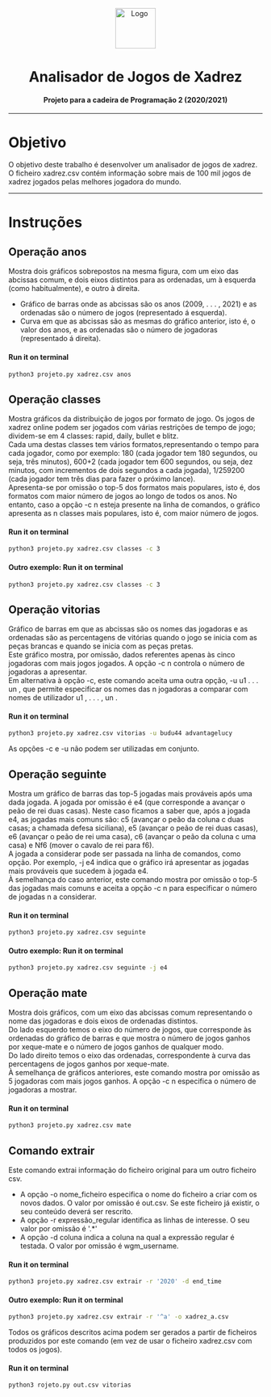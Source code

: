 <p align="center">
    <img src="https://www.pngmart.com/files/3/Chess-PNG-Image.png" alt="Logo" width="80" height="80">
</p>

# <h1 align="center">Analisador de Jogos de Xadrez</h3>
<h4 align="center">Projeto para a cadeira de Programação 2 (2020/2021)</h5>

<hr>

# Objetivo
O objetivo deste trabalho é desenvolver um analisador de jogos de xadrez. O ficheiro xadrez.csv contém informação sobre mais de 100 mil jogos de xadrez jogados pelas melhores jogadora do mundo.

<hr>

# Instruções 

## Operação anos
Mostra dois gráficos sobrepostos na mesma figura, com um eixo das abcissas comum, e dois eixos distintos para as ordenadas, um à esquerda (como habitualmente), e outro à direita. 

* Gráfico de barras onde as abcissas são os anos (2009, . . . , 2021) e as ordenadas são o número de jogos (representado á esquerda). 
* Curva em que as abcissas são as mesmas do gráfico anterior, isto é, o valor dos anos, e as ordenadas são o número de jogadoras (representado á direita). 

#### **Run it on terminal** 
```bash
python3 projeto.py xadrez.csv anos
```

## Operação classes
Mostra gráficos da distribuição de jogos por formato de jogo. Os jogos de xadrez online podem ser jogados com várias restrições de tempo de jogo; dividem-se em 4 classes: rapid, daily, bullet e blitz. <br>
Cada uma destas classes tem vários formatos,representando o tempo para cada jogador, como por exemplo: 180 (cada jogador tem 180 segundos, ou seja, três minutos), 600+2 (cada jogador tem 600 segundos, ou seja, dez minutos, com incrementos de dois segundos a cada
jogada), 1/259200 (cada jogador tem três dias para fazer o próximo lance). <br>
Apresenta-se por omissão o top-5 dos formatos mais populares, isto é, dos formatos com maior número de jogos ao longo de todos os anos.
No entanto, caso a opção -c n esteja presente na linha de comandos, o gráfico apresenta as n classes mais populares, isto é, com maior número de
jogos. 

#### **Run it on terminal** 
```bash
python3 projeto.py xadrez.csv classes -c 3
```
#### Outro exemplo: **Run it on terminal** 
```bash
python3 projeto.py xadrez.csv classes -c 3
``` 
## Operação vitorias 
Gráfico de barras em que as abcissas são os nomes das jogadoras e as ordenadas são as percentagens de vitórias quando o jogo se inicia com as peças brancas e quando se inicia com as peças pretas. <br>
Este gráfico mostra, por omissão, dados referentes apenas às cinco jogadoras com mais jogos jogados. A opção -c n controla o número de
jogadoras a apresentar. <br>
Em alternativa à opção -c, este comando aceita uma outra opção, -u u1 . . . un , que permite especificar os nomes das n jogadoras a comparar com nomes de utilizador u1 , . . . , un .

#### **Run it on terminal** 
```bash
python3 projeto.py xadrez.csv vitorias -u budu44 advantagelucy
``` 
As opções -c e -u não podem ser utilizadas em conjunto.

## Operação seguinte 
Mostra um gráfico de barras das top-5 jogadas mais prováveis após uma dada jogada. A jogada por omissão é e4 (que corresponde
a avançar o peão de rei duas casas). Neste caso ficamos a saber que, após a jogada e4, as jogadas mais comuns são: c5 (avançar o peão da coluna c duas
casas; a chamada defesa siciliana), e5 (avançar o peão de rei duas casas), e6 (avançar o peão de rei uma casa), c6 (avançar o peão da coluna c uma casa) e Nf6 (mover o cavalo de rei para f6). <br>
A jogada a considerar pode ser passada na  linha de comandos, como opção. Por exemplo, -j e4 indica que o gráfico irá apresentar as jogadas mais prováveis que sucedem à jogada e4. <br>
À semelhança do caso anterior, este comando mostra por omissão o top-5 das jogadas mais comuns e aceita a opção -c n para especificar o número de jogadas n a considerar.

#### **Run it on terminal** 
```bash
python3 projeto.py xadrez.csv seguinte
``` 

#### Outro exemplo: **Run it on terminal** 
```bash
python3 projeto.py xadrez.csv seguinte -j e4
```  

## Operação mate 
Mostra dois gráficos, com um eixo das abcissas comum representando o nome das jogadoras e dois eixos de ordenadas distintos. <br>
Do lado esquerdo temos o eixo do número de jogos, que corresponde às ordenadas do gráfico de barras e que mostra o número de jogos ganhos por
xeque-mate e o número de jogos ganhos de qualquer modo. <br>
Do lado direito temos o eixo das ordenadas, correspondente à curva das percentagens de jogos ganhos por xeque-mate. <br>
À semelhança de gráficos anteriores, este comando mostra por omissão as 5 jogadoras com mais jogos ganhos. A opção -c n especifica o número de
jogadoras a mostrar.

#### **Run it on terminal** 
```bash
python3 projeto.py xadrez.csv mate
``` 

## Comando extrair 
Este comando extrai informação do ficheiro original para um outro ficheiro csv.
* A opção -o nome_ficheiro especifica o nome do ficheiro a criar com os novos dados. O valor por omissão é out.csv. Se este ficheiro já existir,
o seu conteúdo deverá ser rescrito. 
* A opção -r expressão_regular identifica as linhas de interesse. O seu valor por omissão é '.*'
* A opção -d coluna indica a coluna na qual a expressão regular é testada. O valor por omissão é wgm_username.

#### **Run it on terminal** 
```bash
python3 projeto.py xadrez.csv extrair -r '2020' -d end_time
``` 
#### Outro exemplo: **Run it on terminal** 
```bash
python3 projeto.py xadrez.csv extrair -r '^a' -o xadrez_a.csv
``` 
Todos os gráficos descritos acima podem ser gerados a partir de ficheiros produzidos por este comando (em vez de usar o ficheiro xadrez.csv com
todos os jogos). 

#### **Run it on terminal** 
```bash
python3 rojeto.py out.csv vitorias
``` 


